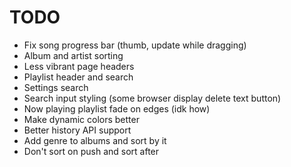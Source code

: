 # TODO

- Fix song progress bar (thumb, update while dragging)
- Album and artist sorting
- Less vibrant page headers
- Playlist header and search
- Settings search
- Search input styling (some browser display delete text button)
- Now playing playlist fade on edges (idk how)
- Make dynamic colors better
- Better history API support
- Add genre to albums and sort by it
- Don't sort on push and sort after
